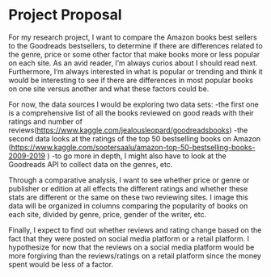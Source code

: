 # Project Proposal 
For my research project, I want to compare the Amazon books best sellers to the Goodreads bestsellers, to determine if there are differences related to the genre, price or some other factor that make books more or less popular on each site. As an avid reader, I’m always curios about I should read next. Furthermore, I’m always interested in what is popular or trending and think it would be interesting to see if there are differences in most popular books on one site versus another and what these factors could be. 

For now, the data sources I would be exploring two data sets:
 -the first one is a comprehensive list of all the books reviewed on good reads with their ratings and number of reviews(https://www.kaggle.com/jealousleopard/goodreadsbooks)
 -the second data looks at the ratings of the top 50 bestselling books on Amazon (https://www.kaggle.com/sootersaalu/amazon-top-50-bestselling-books-2009-2019 )
 -to go more in depth, I might also have to look at the Goodreads API to collect data on the genres, etc. 

Through a comparative analysis, I want to see whether price or genre or publisher or edition at all effects the different ratings and whether these stats are different or the same on these two reviewing sites. I image this data will be organized in columns comparing the popularity of books on each site, divided by genre, price, gender of the writer, etc. 

Finally, I expect to find out whether reviews and rating change based on the fact that they were posted on social media platform or a retail platform. I hypothesize for now that the reviews on a social media platform would be more forgiving than the reviews/ratings on a retail platform since the money spent would be less of a factor. 
